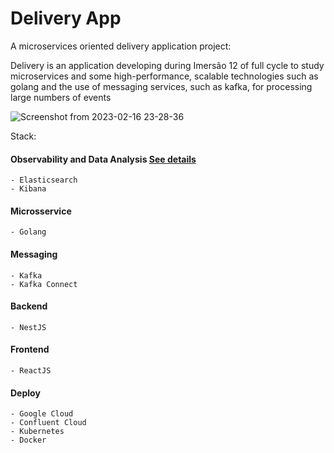 # Delivery App

A microservices oriented delivery application project:

Delivery is an application developing during Imersão 12 of full cycle to study microservices and some high-performance, scalable technologies such as golang and the use of messaging services, such as kafka, for processing large numbers of events


![Screenshot from 2023-02-16 23-28-36](https://user-images.githubusercontent.com/65229051/219534591-314487a8-988e-43f8-83f2-b2e03b1f6cbb.png)



Stack:

  #### Observability and Data Analysis [See details](/kafka)
    - Elasticsearch
    - Kibana 
  #### Microsservice
    - Golang
  #### Messaging
    - Kafka
    - Kafka Connect
  #### Backend
    - NestJS
  #### Frontend
    - ReactJS
  #### Deploy
    - Google Cloud
    - Confluent Cloud
    - Kubernetes
    - Docker
    
    

